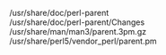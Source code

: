 /usr/share/doc/perl-parent  
/usr/share/doc/perl-parent/Changes  
/usr/share/man/man3/parent.3pm.gz  
/usr/share/perl5/vendor\_perl/parent.pm  
